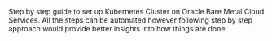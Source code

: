 
Step by step guide to set up Kubernetes Cluster on Oracle Bare Metal Cloud Services. All the steps can be automated however following step by step approach would provide better insights into how things are done
